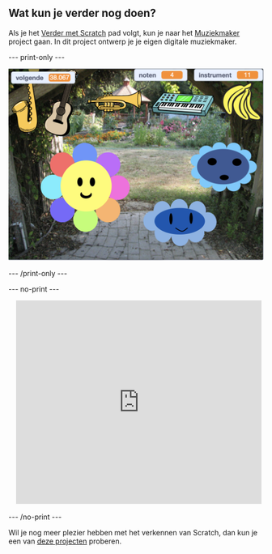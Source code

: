 ## Wat kun je verder nog doen?

Als je het [Verder met Scratch](https://projects.raspberrypi.org/en/pathways/further-scratch) pad volgt, kun je naar het [Muziekmaker](https://projects.raspberrypi.org/en/projects/music-maker) project gaan. In dit project ontwerp je je eigen digitale muziekmaker.

--- print-only ---

![Muziekmaker-project](images/music_maker.png)

--- /print-only ---

--- no-print ---

<div class="scratch-preview" style="margin-left: 15px;">
  <iframe allowtransparency="true" width="485" height="402" src="https://scratch.mit.edu/projects/embed/520146902/?autostart=false" frameborder="0"></iframe>
</div>

--- /no-print ---

Wil je nog meer plezier hebben met het verkennen van Scratch, dan kun je een van [deze projecten](https://projects.raspberrypi.org/en/projects?software%5B%5D=scratch&curriculum%5B%5D=%201) proberen.
